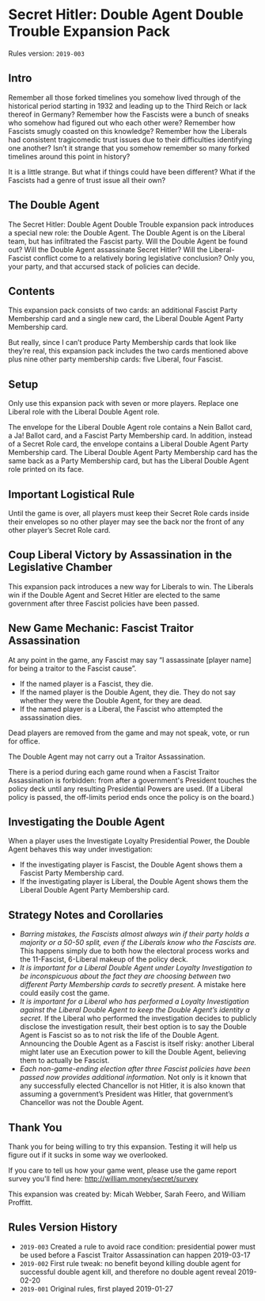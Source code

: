 # Secret Hitler: Double Agent Double Trouble Expansion Pack

Rules version: `2019-003`

## Intro
Remember all those forked timelines you somehow lived through of the historical period starting in 1932 and leading up to the Third Reich or lack thereof in Germany? Remember how the Fascists were a bunch of sneaks who somehow had figured out who each other were? Remember how Fascists smugly coasted on this knowledge? Remember how the Liberals had consistent tragicomedic trust issues due to their difficulties identifying one another? Isn’t it strange that you somehow remember so many forked timelines around this point in history?

It is a little strange. But what if things could have been different? What if the Fascists had a genre of trust issue all their own?

## The Double Agent
The Secret Hitler: Double Agent Double Trouble expansion pack introduces a special new role: the Double Agent. The Double Agent is on the Liberal team, but has infiltrated the Fascist party. Will the Double Agent be found out? Will the Double Agent assassinate Secret Hitler? Will the Liberal-Fascist conflict come to a relatively boring legislative conclusion? Only you, your party, and that accursed stack of policies can decide.

## Contents
This expansion pack consists of two cards: an additional Fascist Party Membership card and a single new card, the Liberal Double  Agent Party Membership card.

But really, since I can’t produce Party Membership cards that look like they’re real, this expansion pack includes the two cards mentioned above plus nine other party membership cards: five Liberal, four Fascist.

## Setup
Only use this expansion pack with seven or more players. Replace one Liberal role with the  Liberal Double Agent role.

The envelope for the Liberal Double Agent role contains a Nein Ballot card, a Ja! Ballot card, and a Fascist Party Membership card.  In addition, instead of a Secret Role card, the envelope contains a Liberal Double Agent Party Membership card. The Liberal Double Agent Party Membership card has the same back as a Party Membership card, but has the Liberal Double Agent role printed on its face.

## Important Logistical Rule
Until the game is over, all players must keep their Secret Role cards inside their envelopes so no other player may see the back nor the front of any other player’s Secret Role card.

## Coup Liberal Victory by Assassination in the Legislative Chamber
This expansion pack introduces a new way for Liberals to win. The Liberals win if the Double Agent and Secret Hitler are elected to the same government after three Fascist policies have been passed.

## New Game Mechanic: Fascist Traitor Assassination

At any point in the game, any Fascist may say “I assassinate [player name] for being a traitor to the Fascist cause”.

* If the named player is a Fascist, they die.
* If the named player is the Double Agent, they die. They do not say whether they were the Double Agent, for they are dead.
* If the named player is a Liberal, the Fascist who attempted the assassination dies.

Dead players are removed from the game and may not speak, vote, or run for office.

The Double Agent may not carry out a Traitor Assassination.

There is a period during each game round when a Fascist Traitor Assassination is forbidden: from after a government's President touches the policy deck until any resulting Presidential Powers are used. (If a Liberal policy is passed, the off-limits period ends once the policy is on the board.)

## Investigating the Double Agent
When a player uses the Investigate Loyalty Presidential Power, the Double Agent behaves this way under investigation:

* If the investigating player is Fascist, the Double Agent shows them a Fascist Party Membership card.
* If the investigating player is Liberal, the Double Agent shows them the Liberal Double Agent Party Membership card.

## Strategy Notes and Corollaries

* *Barring mistakes, the Fascists almost always win if their party holds a majority or a 50-50 split, even if the Liberals know who the Fascists are.* This happens simply due to both how the electoral process works and the 11-Fascist, 6-Liberal makeup of the policy deck.
* *It is important for a Liberal Double Agent under Loyalty Investigation to be inconspicuous about the fact they are choosing between two different Party Membership cards to secretly present.* A mistake here could easily cost the game.
* *It is important for a Liberal who has performed a Loyalty Investigation against the Liberal Double Agent to keep the Double Agent’s identity a secret.* If the Liberal who performed the investigation decides to publicly disclose the investigation result, their best option is to say the Double Agent is Fascist so as to not risk the life of the Double Agent. Announcing the Double Agent as a Fascist is itself risky: another Liberal might later use an Execution power to kill the Double Agent, believing them to actually be Fascist.
* *Each non-game-ending election after three Fascist policies have been passed now provides additional information.* Not only is it known that any successfully elected Chancellor is not Hitler, it is also known that assuming a government’s President was Hitler, that government’s Chancellor was not the Double Agent.

## Thank You

Thank you for being willing to try this expansion. Testing it will help us figure out if it sucks in some way we overlooked.

If you care to tell us how your game went, please use the game report survey you'll find here: http://william.money/secret/survey

This expansion was created by: Micah Webber, Sarah Feero, and William Proffitt.


## Rules Version History

* `2019-003` Created a rule to avoid race condition: presidential power must be used before a Fascist Traitor Assassination can happen 2019-03-17
* `2019-002` First rule tweak: no benefit beyond killing double agent for successful double agent kill, and therefore no double agent reveal 2019-02-20
* `2019-001` Original rules, first played 2019-01-27